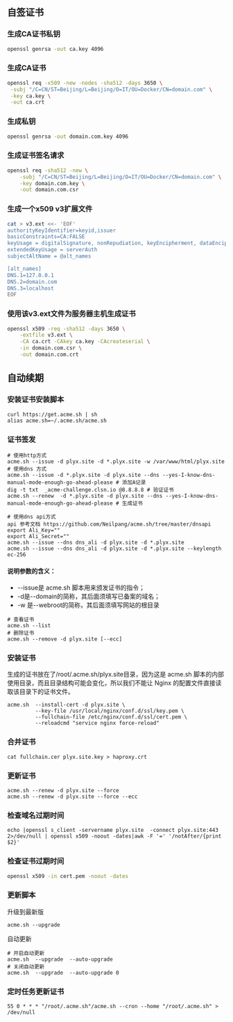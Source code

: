 ## 自签证书
### 生成CA证书私钥
```bash
openssl genrsa -out ca.key 4096
```
### 生成CA证书
```bash
openssl req -x509 -new -nodes -sha512 -days 3650 \
 -subj "/C=CN/ST=Beijing/L=Beijing/O=IT/OU=Docker/CN=domain.com" \
 -key ca.key \
 -out ca.crt
```
### 生成私钥
```bash
openssl genrsa -out domain.com.key 4096
```
### 生成证书签名请求
```bash
openssl req -sha512 -new \
    -subj "/C=CN/ST=Beijing/L=Beijing/O=IT/OU=Docker/CN=domain.com" \
    -key domain.com.key \
    -out domain.com.csr
```
### 生成一个x509 v3扩展文件
```bash
cat > v3.ext <<- 'EOF'
authorityKeyIdentifier=keyid,issuer
basicConstraints=CA:FALSE
keyUsage = digitalSignature, nonRepudiation, keyEncipherment, dataEncipherment
extendedKeyUsage = serverAuth
subjectAltName = @alt_names

[alt_names]
DNS.1=127.0.0.1
DNS.2=domain.com
DNS.3=localhost
EOF
```
### 使用该v3.ext文件为服务器主机生成证书
```bash
openssl x509 -req -sha512 -days 3650 \
    -extfile v3.ext \
    -CA ca.crt -CAkey ca.key -CAcreateserial \
    -in domain.com.csr \
    -out domain.com.crt
```
## 自动续期
### 安装证书安装脚本
```shell
curl https://get.acme.sh | sh
alias acme.sh=~/.acme.sh/acme.sh
```
### 证书签发
```shell
# 使用http方式
acme.sh --issue -d plyx.site -d *.plyx.site -w /var/www/html/plyx.site
# 使用dns 方式
acme.sh --issue -d *.plyx.site -d plyx.site --dns --yes-I-know-dns-manual-mode-enough-go-ahead-please # 添加A记录
dig -t txt  _acme-challenge.clsn.io @8.8.8.8 # 验证证书
acme.sh --renew  -d *.plyx.site -d plyx.site --dns --yes-I-know-dns-manual-mode-enough-go-ahead-please # 生成证书

# 使用dns api方式
api 参考文档 https://github.com/Neilpang/acme.sh/tree/master/dnsapi
export Ali_Key=""
export Ali_Secret=""
acme.sh --issue --dns dns_ali -d plyx.site -d *.plyx.site
acme.sh --issue --dns dns_ali -d plyx.site -d *.plyx.site --keylength ec-256
```

#### 说明参数的含义：

- --issue是 acme.sh 脚本用来颁发证书的指令；
- -d是--domain的简称，其后面须填写已备案的域名；
- -w 是--webroot的简称，其后面须填写网站的根目录

```shell
# 查看证书
acme.sh --list
# 删除证书
acme.sh --remove -d plyx.site [--ecc]
```
### 安装证书
生成的证书放在了/root/.acme.sh/plyx.site目录，因为这是 acme.sh 脚本的内部使用目录，而且目录结构可能会变化，所以我们不能让 Nginx 的配置文件直接读取该目录下的证书文件。
```shell
acme.sh  --install-cert -d plyx.site \
         --key-file /usr/local/nginx/conf.d/ssl/key.pem \
         --fullchain-file /etc/nginx/conf.d/ssl/cert.pem \
         --reloadcmd "service nginx force-reload"
```
### 合并证书
```shell
cat fullchain.cer plyx.site.key > haproxy.crt
```
### 更新证书
```shell
acme.sh --renew -d plyx.site --force
acme.sh --renew -d plyx.site --force --ecc
```

### 检查域名过期时间
```shell
echo |openssl s_client -servername plyx.site  -connect plyx.site:443 2>/dev/null | openssl x509 -noout -dates|awk -F '=' '/notAfter/{print $2}'
```
### 检查证书过期时间
```bash
openssl x509 -in cert.pem -noout -dates
```
### 更新脚本
升级到最新版
```shell
acme.sh --upgrade
```
自动更新
```shell
# 开启自动更新
acme.sh  --upgrade  --auto-upgrade
# 关闭自动更新
acme.sh  --upgrade  --auto-upgrade 0
```
### 定时任务更新证书
```shell
55 0 * * * "/root/.acme.sh"/acme.sh --cron --home "/root/.acme.sh" > /dev/null
```